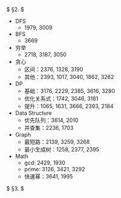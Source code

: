 $ §2. $  

+ DFS
    * 1979, 3009
+ BFS
    * 3669
+ 穷举
    * 2718, 3187, 3050
+ 贪心
    * 区间：2376, 1328, 3190
    * 其他：2393, 1017, 3040, 1862, 3262
+ DP
    * 基础：3176, 2229, 2385, 3616, 3280
    * 优化关系式：1742, 3046, 3181
    * 提升：1065, 1631, 3666, 2393, 2184
+ Data Structure
    * 优先队列：3614, 2010
    * 并查集：2236, 1703
+ Graph
    * 最短路：2139, 3259, 3268
    * 最小生成树：1258, 2377, 2395
+ Math
    * gcd: 2429, 1930
    * prime: 3126, 3421, 3292
    * 快速幂：3641, 1995

$ §3. $ 